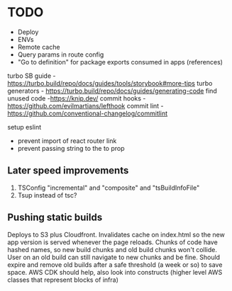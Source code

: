 # TODO
- Deploy
- ENVs
- Remote cache
- Query params in route config
- "Go to definition" for package exports consumed in apps (references)

turbo SB guide - https://turbo.build/repo/docs/guides/tools/storybook#more-tips
turbo generators - https://turbo.build/repo/docs/guides/generating-code
find unused code -https://knip.dev/
commit hooks - https://github.com/evilmartians/lefthook
commit lint - https://github.com/conventional-changelog/commitlint

setup eslint
- prevent import of react router link
- prevent passing string to the to prop

## Later speed improvements

1. TSConfig "incremental" and "composite" and "tsBuildInfoFile"
2. Tsup instead of tsc?

## Pushing static builds

Deploys to S3 plus Cloudfront.
Invalidates cache on index.html so the new app version is served whenever the page reloads.
Chunks of code have hashed names, so new build chunks and old build chunks won't collide.
User on an old build can still navigate to new chunks and be fine.
Should expire and remove old builds after a safe threshold (a week or so) to save space.
AWS CDK should help, also look into constructs (higher level AWS classes that represent blocks of infra)

